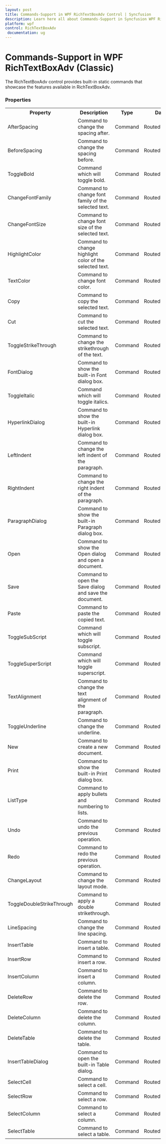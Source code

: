 ```yaml
---
layout: post
title: Commands-Support in WPF RichTextBoxAdv Control | Syncfusion
description: Learn here all about Commands-Support in Syncfusion WPF RichTextBoxAdv (Classic) control, its elements and more.
platform: wpf
control: RichTextBoxAdv
 documentation: ug
---
```


# Commands-Support in WPF RichTextBoxAdv (Classic)

The RichTextBoxAdv control provides built-in static commands that showcase the features available in RichTextBoxAdv.

### Properties





<table>
<tr>
<th>
Property</th><th>
Description</th><th>
Type</th><th>
Data Type</th></tr>
<tr>
<td>
AfterSpacing</td><td>
Command to change the spacing after.</td><td>
Command</td><td>
RoutedUICommand</td></tr>
<tr>
<td>
BeforeSpacing</td><td>
Command to change the spacing before.</td><td>
Command</td><td>
RoutedUICommand</td></tr>
<tr>
<td>
ToggleBold</td><td>
Command which will toggle bold.</td><td>
Command</td><td>
RoutedUICommand</td></tr>
<tr>
<td>
ChangeFontFamily</td><td>
Command to change font family of the selected text.</td><td>
Command</td><td>
RoutedUICommand</td></tr>
<tr>
<td>
ChangeFontSize</td><td>
Command to change font size of the selected text.</td><td>
Command</td><td>
RoutedUICommand</td></tr>
<tr>
<td>
HighlightColor</td><td>
Command to change highlight color of the selected text.</td><td>
Command</td><td>
RoutedUICommand</td></tr>
<tr>
<td>
TextColor</td><td>
Command to change font color.</td><td>
Command</td><td>
RoutedUICommand</td></tr>
<tr>
<td>
Copy</td><td>
Command to copy the selected text.</td><td>
Command</td><td>
RoutedUICommand</td></tr>
<tr>
<td>
Cut</td><td>
Command to cut the selected text.</td><td>
Command</td><td>
RoutedUICommand</td></tr>
<tr>
<td>
ToggleStrikeThrough</td><td>
Command to change the strikethrough of the text.</td><td>
Command</td><td>
RoutedUICommand</td></tr>
<tr>
<td>
FontDialog</td><td>
Command to show the built-in Font dialog box.</td><td>
Command</td><td>
RoutedUICommand</td></tr>
<tr>
<td>
ToggleItalic</td><td>
Command which will toggle italics.</td><td>
Command</td><td>
RoutedUICommand</td></tr>
<tr>
<td>
HyperlinkDialog</td><td>
Command to show the built-in Hyperlink dialog box.</td><td>
Command</td><td>
RoutedUICommand</td></tr>
<tr>
<td>
LeftIndent</td><td>
Command to change the left indent of the paragraph.</td><td>
Command</td><td>
RoutedUICommand</td></tr>
<tr>
<td>
RightIndent</td><td>
Command to change the right indent of the paragraph.</td><td>
Command</td><td>
RoutedUICommand</td></tr>
<tr>
<td>
ParagraphDialog</td><td>
Command to show the built-in Paragraph dialog box.</td><td>
Command</td><td>
RoutedUICommand</td></tr>
<tr>
<td>
Open</td><td>
Command to show the Open dialog and open a document.</td><td>
Command</td><td>
RoutedUICommand</td></tr>
<tr>
<td>
Save</td><td>
Command to open the Save dialog and save the document.</td><td>
Command</td><td>
RoutedUICommand</td></tr>
<tr>
<td>
Paste</td><td>
Command to paste the copied text.</td><td>
Command</td><td>
RoutedUICommand</td></tr>
<tr>
<td>
ToggleSubScript</td><td>
Command which will toggle subscript.</td><td>
Command</td><td>
RoutedUICommand</td></tr>
<tr>
<td>
ToggleSuperScript</td><td>
Command which will toggle superscript.</td><td>
Command</td><td>
RoutedUICommand</td></tr>
<tr>
<td>
TextAlignment</td><td>
Command to change the text alignment of the paragraph.</td><td>
Command</td><td>
RoutedUICommand</td></tr>
<tr>
<td>
ToggleUnderline</td><td>
Command to change the underline.</td><td>
Command</td><td>
RoutedUICommand</td></tr>
<tr>
<td>
New</td><td>
Command to create a new document.</td><td>
Command</td><td>
RoutedUICommand</td></tr>
<tr>
<td>
Print</td><td>
Command to show the built-in Print dialog box.</td><td>
Command</td><td>
RoutedUICommand</td></tr>
<tr>
<td>
ListType</td><td>
Command to apply bullets and numbering to lists.</td><td>
Command</td><td>
RoutedUICommand</td></tr>
<tr>
<td>
Undo</td><td>
Command to undo the previous operation.</td><td>
Command</td><td>
RoutedUICommand</td></tr>
<tr>
<td>
Redo</td><td>
Command to redo the previous operation.</td><td>
Command</td><td>
RoutedUICommand</td></tr>
<tr>
<td>
ChangeLayout</td><td>
Command to change the layout mode.</td><td>
Command</td><td>
RoutedUICommand</td></tr>
<tr>
<td>
ToggleDoubleStrikeThrough</td><td>
Command to apply a double strikethrough.</td><td>
Command</td><td>
RoutedUICommand</td></tr>
<tr>
<td>
LineSpacing</td><td>
Command to change the line spacing.</td><td>
Command</td><td>
RoutedUICommand</td></tr>
<tr>
<td>
InsertTable</td><td>
Command to insert a table.</td><td>
Command</td><td>
RoutedUICommand</td></tr>
<tr>
<td>
InsertRow</td><td>
Command to insert a row.</td><td>
Command</td><td>
RoutedUICommand</td></tr>
<tr>
<td>
InsertColumn</td><td>
Command to insert a column.</td><td>
Command</td><td>
RoutedUICommand.</td></tr>
<tr>
<td>
DeleteRow</td><td>
Command to delete the row.</td><td>
Command</td><td>
RoutedUICommand.</td></tr>
<tr>
<td>
DeleteColumn</td><td>
Command to delete the column.</td><td>
Command</td><td>
RoutedUICommand.</td></tr>
<tr>
<td>
DeleteTable</td><td>
Command to delete the table.</td><td>
Command</td><td>
RoutedUICommand.</td></tr>
<tr>
<td>
InsertTableDialog</td><td>
Command to open the built-in Table dialog.</td><td>
Command</td><td>
RoutedUICommand.</td></tr>
<tr>
<td>
SelectCell</td><td>
Command to select a cell.</td><td>
Command</td><td>
RoutedUICommand.</td></tr>
<tr>
<td>
SelectRow</td><td>
Command to select a row.</td><td>
Command</td><td>
RoutedUICommand</td></tr>
<tr>
<td>
SelectColumn</td><td>
Command to select a column.</td><td>
Command</td><td>
RoutedUICommand.</td></tr>
<tr>
<td>
SelectTable</td><td>
Command to select a table.</td><td>
Command</td><td>
RoutedUICommand.</td></tr>
</table>


